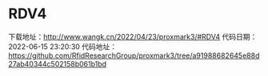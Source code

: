 # RDV4
下载地址：http://www.wangk.cn/2022/04/23/proxmark3/#RDV4
代码日期：2022-06-15 23:20:30
代码地址：https://github.com/RfidResearchGroup/proxmark3/tree/a91988682645e88d27ab40344c502158b061b1bd
